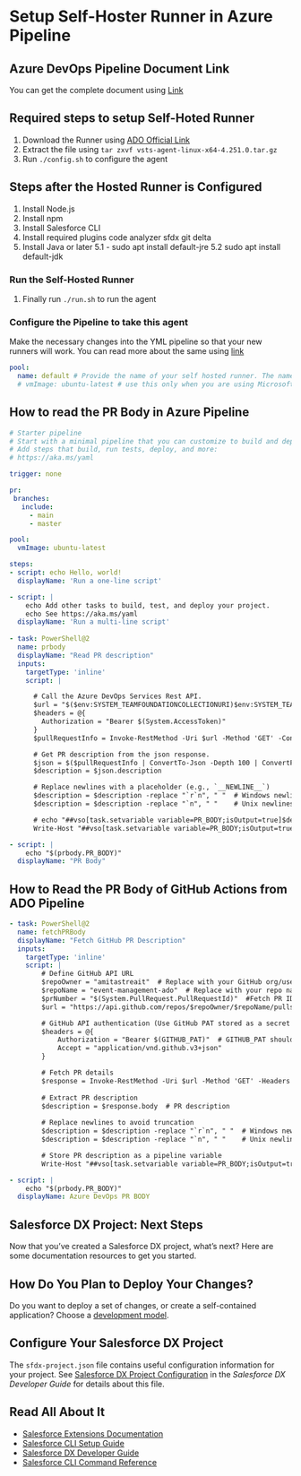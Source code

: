 # Setup Self-Hoster Runner in Azure Pipeline

## Azure DevOps Pipeline Document Link
You can get the complete document using [Link](https://learn.microsoft.com/en-us/azure/devops/pipelines/yaml-schema/pipeline?view=azure-pipelines)

## Required steps to setup Self-Hoted Runner

1. Download the Runner using [ADO Official Link](https://vstsagentpackage.azureedge.net/agent/4.251.0/vsts-agent-linux-x64-4.251.0.tar.gz)
2. Extract the file using ```tar zxvf vsts-agent-linux-x64-4.251.0.tar.gz```
3. Run ```./config.sh``` to configure the agent

## Steps after the Hosted Runner is Configured

1. Install Node.js
2. Install npm
3. Install Salesforce CLI
4. Install required plugins
    code analyzer
    sfdx git delta
5. Install Java or later
    5.1 - sudo apt install default-jre
    5.2 sudo apt install default-jdk

### Run the Self-Hosted Runner
1. Finally run ```./run.sh``` to run the agent

### Configure the Pipeline to take this agent

Make the necessary changes into the YML pipeline so that your new runners will work.
You can read more about the same using [link](https://learn.microsoft.com/en-us/azure/devops/pipelines/yaml-schema/pool?view=azure-pipelines)
```yml
pool:
  name: default # Provide the name of your self hosted runner. The name of the Pool Can be different if you using a Custom Pool
  # vmImage: ubuntu-latest # use this only when you are using Microsoft Hosted Runners
```

## How to read the PR Body in Azure Pipeline
```yml
# Starter pipeline
# Start with a minimal pipeline that you can customize to build and deploy your code.
# Add steps that build, run tests, deploy, and more:
# https://aka.ms/yaml

trigger: none

pr:
 branches:
   include:
     - main
     - master

pool:
  vmImage: ubuntu-latest

steps:
- script: echo Hello, world!
  displayName: 'Run a one-line script'

- script: |
    echo Add other tasks to build, test, and deploy your project.
    echo See https://aka.ms/yaml
  displayName: 'Run a multi-line script'
  
- task: PowerShell@2
  name: prbody
  displayName: "Read PR description"
  inputs:
    targetType: 'inline'
    script: |

      # Call the Azure DevOps Services Rest API.
      $url = "$($env:SYSTEM_TEAMFOUNDATIONCOLLECTIONURI)$env:SYSTEM_TEAMPROJECTID/_apis/git/repositories/$(Build.Repository.ID)/pullRequests/$(System.PullRequest.PullRequestId)?api-version=7.0"
      $headers = @{
        Authorization = "Bearer $(System.AccessToken)"
      }
      $pullRequestInfo = Invoke-RestMethod -Uri $url -Method 'GET' -ContentType 'application/json' -Headers $headers

      # Get PR description from the json response.
      $json = $($pullRequestInfo | ConvertTo-Json -Depth 100 | ConvertFrom-Json)
      $description = $json.description

      # Replace newlines with a placeholder (e.g., `__NEWLINE__`)
      $description = $description -replace "`r`n", " "  # Windows newlines
      $description = $description -replace "`n", " "    # Unix newlines

      # echo "##vso[task.setvariable variable=PR_BODY;isOutput=true]$description"
      Write-Host "##vso[task.setvariable variable=PR_BODY;isOutput=true]$description"

- script: |
    echo "$(prbody.PR_BODY)"
  displayName: "PR Body"
```

## How to Read the PR Body of GitHub Actions from ADO Pipeline

```yml
- task: PowerShell@2
  name: fetchPRBody
  displayName: "Fetch GitHub PR Description"
  inputs:
    targetType: 'inline'
    script: |
        # Define GitHub API URL
        $repoOwner = "amitastreait"  # Replace with your GitHub org/user
        $repoName = "event-management-ado"  # Replace with your repo name
        $prNumber = "$(System.PullRequest.PullRequestId)"  #Fetch PR ID from ADO pipeline variable
        $url = "https://api.github.com/repos/$repoOwner/$repoName/pulls/$prNumber"

        # GitHub API authentication (Use GitHub PAT stored as a secret variable in ADO)
        $headers = @{
            Authorization = "Bearer $(GITHUB_PAT)"  # GITHUB_PAT should be stored securely in ADO
            Accept = "application/vnd.github.v3+json"
        }

        # Fetch PR details
        $response = Invoke-RestMethod -Uri $url -Method 'GET' -Headers $headers -ContentType "application/json"
        
        # Extract PR description
        $description = $response.body  # PR description
        
        # Replace newlines to avoid truncation
        $description = $description -replace "`r`n", " "  # Windows newlines
        $description = $description -replace "`n", " "    # Unix newlines

        # Store PR description as a pipeline variable
        Write-Host "##vso[task.setvariable variable=PR_BODY;isOutput=true]$description"

- script: |
    echo "$(prbody.PR_BODY)"
  displayName: Azure DevOps PR BODY
```

## Salesforce DX Project: Next Steps

Now that you’ve created a Salesforce DX project, what’s next? Here are some documentation resources to get you started.

## How Do You Plan to Deploy Your Changes?

Do you want to deploy a set of changes, or create a self-contained application? Choose a [development model](https://developer.salesforce.com/tools/vscode/en/user-guide/development-models).

## Configure Your Salesforce DX Project

The `sfdx-project.json` file contains useful configuration information for your project. See [Salesforce DX Project Configuration](https://developer.salesforce.com/docs/atlas.en-us.sfdx_dev.meta/sfdx_dev/sfdx_dev_ws_config.htm) in the _Salesforce DX Developer Guide_ for details about this file.

## Read All About It

- [Salesforce Extensions Documentation](https://developer.salesforce.com/tools/vscode/)
- [Salesforce CLI Setup Guide](https://developer.salesforce.com/docs/atlas.en-us.sfdx_setup.meta/sfdx_setup/sfdx_setup_intro.htm)
- [Salesforce DX Developer Guide](https://developer.salesforce.com/docs/atlas.en-us.sfdx_dev.meta/sfdx_dev/sfdx_dev_intro.htm)
- [Salesforce CLI Command Reference](https://developer.salesforce.com/docs/atlas.en-us.sfdx_cli_reference.meta/sfdx_cli_reference/cli_reference.htm)
